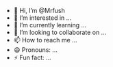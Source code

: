 - 👋 Hi, I’m @Mrfush
- 👀 I’m interested in ...
- 🌱 I’m currently learning ...
- 💞️ I’m looking to collaborate on ...
- 📫 How to reach me ...
- 😄 Pronouns: ...
- ⚡ Fun fact: ...

<!---
Mrfush/Mrfush is a ✨ special ✨ repository because its `README.md` (this file) appears on your GitHub profile.
You can click the Preview link to take a look at your changes.
--->
